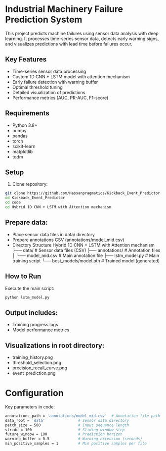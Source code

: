 # Industrial Machinery Failure Prediction System

This project predicts machine failures using sensor data analysis with deep learning. It processes time-series sensor data, detects early warning signs, and visualizes predictions with lead time before failures occur.

## Key Features
- Time-series sensor data processing
- Custom 1D CNN + LSTM model with attention mechanism
- Early failure detection with warning buffer
- Optimal threshold tuning
- Detailed visualization of predictions
- Performance metrics (AUC, PR-AUC, F1-score)

## Requirements
- Python 3.8+
- numpy
- pandas
- torch
- scikit-learn
- matplotlib
- tqdm

## Setup
1. Clone repository:
 ```bash
 git clone https://github.com/Hassanpragmatics/Kickback_Event_Predictor.git
 cd Kickback_Event_Predictor
 cd code
 cd Hybrid 1D CNN + LSTM with Attention mechanism
  ```
## Prepare data:
- Place sensor data files in data/ directory
- Prepare annotations CSV (annotations/model_mid.csv)
- Directory Structure
Hybrid 1D CNN + LSTM with Attention mechanism
├── data/                   # Sensor data files (CSV)
├── annotations/            # Annotation files
│   └── model_mid.csv       # Main annotation file
├── lstm_model.py                # Main training script
└── best_models/model.pth # Trained model (generated)
## How to Run
Execute the main script:

 ```bash
python lstm_model.py
 ```

## Output includes:

- Training progress logs
- Model performance metrics

## Visualizations in root directory:

- training_history.png
- threshold_selection.png
- precision_recall_curve.png
- event_prediction.png

# Configuration

Key parameters in code:

 ```bash
annotations_path = 'annotations/model_mid.csv'  # Annotation file path
data_root = 'data'               # Sensor data directory
patch_size = 500                 # Input sequence length
stride = 100                     # Sliding window step
future_window = 100              # Prediction horizon
warning_buffer = 0.5             # Warning extension (seconds)
min_positive_samples = 1         # Min positive samples per file
 ```
